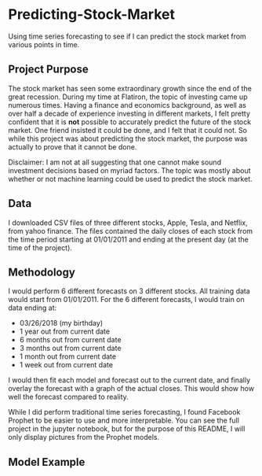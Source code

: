 # Predicting-Stock-Market
Using time series forecasting to see if I can predict the stock market from various points in time.

## Project Purpose
The stock market has seen some extraordinary growth since the end of the great recession. During my time at Flatiron, the topic of investing came up numerous times. Having a finance and economics background, as well as over half a decade of experience investing in different markets, I felt pretty confident that it is **not** possible to accurately predict the future of the stock market. One friend insisted it could be done, and I felt that it could not. So while this project was about predicting the stock market, the purpose was actually to prove that it cannot be done.

Disclaimer: I am not at all suggesting that one cannot make sound investment decisions based on myriad factors. The topic was mostly about whether or not machine learning could be used to predict the stock market.

## Data
I downloaded CSV files of three different stocks, Apple, Tesla, and Netflix, from yahoo finance. The files contained the daily closes of each stock from the time period starting at 01/01/2011 and ending at the present day (at the time of the project). 

## Methodology
I would perform 6 different forecasts on 3 different stocks. All training data would start from 01/01/2011. For the 6 different forecasts, I would train on data ending at:
* 03/26/2018 (my birthday)
* 1 year out from current date
* 6 months out from current date
* 3 months out from current date
* 1 month out from current date
* 1 week out from current date

I would then fit each model and forecast out to the current date, and finally overlay the forecast with a graph of the actual closes. This would show how well the forecast compared to reality.

While I did perform traditional time series forecasting, I found Facebook Prophet to be easier to use and more interpretable. You can see the full project in the jupyter notebook, but for the purpose of this README, I will only display pictures from the Prophet models. 

## Model Example
